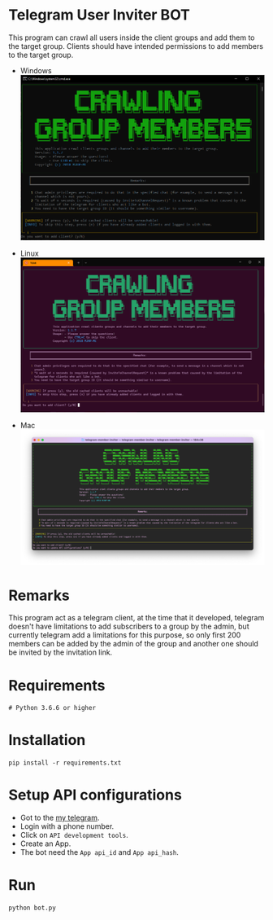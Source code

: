 # Telegram User Inviter BOT

This program can crawl all users inside the client groups and add them to the target group. Clients should have intended permissions to add members to the target group.

- Windows
![Terminal Screenshot](/assets/images/next.windows.png)

- Linux
![Terminal Screenshot](/assets/images/next.linux.png)

- Mac
![Terminal Screenshot](/assets/images/next.mac.png)

# Remarks
This program act as a telegram client, at the time that it developed, telegram doesn't have limitations to add subscribers to a group by the admin, but currently telegram add a limitations for this purpose, so only first 200 members can be added by the admin of the group and another one should be invited by the invitation link.

# Requirements

```shell
# Python 3.6.6 or higher
```

# Installation
```shell
pip install -r requirements.txt
```

# Setup API configurations
- Got to the [my telegram](https://my.telegram.org/).
- Login with a phone number.
- Click on `API development tools`.
- Create an App.
- The bot need the `App api_id` and `App api_hash`.

# Run
```shell
python bot.py 
```
